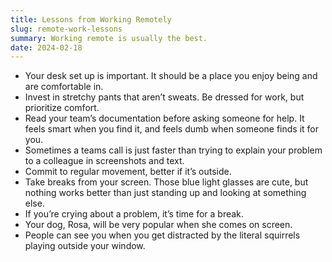 ```yaml
---
title: Lessons from Working Remotely
slug: remote-work-lessons
summary: Working remote is usually the best.
date: 2024-02-18
---
```


- Your desk set up is important. It should be a place you enjoy being and are comfortable in.
- Invest in stretchy pants that aren’t sweats. Be dressed for work, but prioritize comfort.
- Read your team’s documentation before asking someone for help. It feels smart when you find it, and feels dumb when someone finds it for you.
- Sometimes a teams call is just faster than trying to explain your problem to a colleague in screenshots and text.
- Commit to regular movement, better if it’s outside.
- Take breaks from your screen. Those blue light glasses are cute, but nothing works better than just standing up and looking at something else.
- If you’re crying about a problem, it’s time for a break.
- Your dog, Rosa, will be very popular when she comes on screen.
- People can see you when you get distracted by the literal squirrels playing outside your window.
